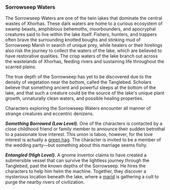 ### Sorrowseep Waters

The Sorrowseep Waters are one of the twin lakes that dominate the central wastes of Xhorhas. These dark waters are home to a curious ecosystem of swamp beasts, amphibious behemoths, moorbounders, and apocryphal creatures said to live within the lake itself. Fishers, hunters, and trappers often brave the surrounding knotted boughs and stinking mud of Sorrowseep Marsh in search of unique prey, while healers or their hirelings also risk the journey to collect the waters of the lake, which are believed to have restorative qualities. The crisp waters of the lake branch out across the wastelands of Xhorhas, feeding rivers and sustaining life throughout the scarred plains.

The true depth of the Sorrowseep has yet to be discovered due to the density of vegetation near the bottom, called the Tanglebed. Scholars believe that something ancient and powerful sleeps at the bottom of the lake, and that such a creature could be the source of the lake's unique plant growth, unnaturally clean waters, and possible healing properties.

Characters exploring the Sorrowseep Waters encounter all manner of strange creatures and eccentric denizens.

_**Something Borrowed (Low Level).**_ One of the characters is contacted by a close childhood friend or family member to announce their sudden betrothal to a passionate love interest. This union is taboo, however, for the love interest is actually a [green hag](https://www.dndbeyond.com/monsters/green-hag). The character is invited to be a member of the wedding party—but something about this marriage seems fishy.

_**Entangled (High Level).**_ A gnome inventor claims to have created a submersible vessel that can survive the lightless journey through the Tanglebed, past the known depths of the Sorrowseep. He hires the characters to help him helm the machine. Together, they discover a mysterious location beneath the lake, where a [marid](https://www.dndbeyond.com/monsters/marid) is gathering a cult to purge the nearby rivers of civilization.